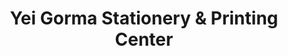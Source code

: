 ---
title: "Yei Gorma Stationery & Printing Center"
url: /ganta/yei-gorma-stationery-und-printing-center/
shop: Kopieren
---